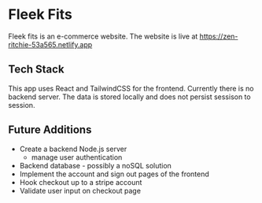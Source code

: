# Fleek Fits

Fleek fits is an e-commerce website. The website is live at https://zen-ritchie-53a565.netlify.app

## Tech Stack

This app uses React and TailwindCSS for the frontend. Currently there is no backend server. The data is stored locally and does not persist sessison to session.

## Future Additions
- Create a backend Node.js server
  - manage user authentication
- Backend database - possibly a noSQL solution
- Implement the account and sign out pages of the frontend
- Hook checkout up to a stripe account
- Validate user input on checkout page